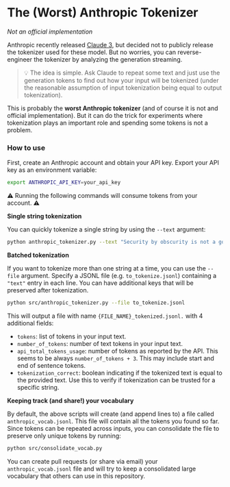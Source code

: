 # The (Worst) Anthropic Tokenizer

_Not an official implementation_

Anthropic recently released [Claude 3](https://www.anthropic.com/news/claude-3-family), but decided not to publicly release the tokenizer used for these model. But no worries, you can reverse-engineer the tokenizer by analyzing the generation streaming.

> 💡 The idea is simple. Ask Claude to repeat some text and just use the generation tokens to find out how your input will be tokenized (under the reasonable assumption of input tokenization being equal to output tokenization).

This is probably the **worst Anthropic tokenizer** (and of course it is not and official implementation). But it can do the trick for experiments where tokenization plays an important role and spending some tokens is not a problem.

### How to use

First, create an Anthropic account and obtain your API key. Export your API key as an environment variable:

```bash
export ANTHROPIC_API_KEY=your_api_key
```

⚠️ Running the following commands will consume tokens from your account. ⚠️

**Single string tokenization**

You can quickly tokenize a single string by using the `--text` argument:

```bash
python anthropic_tokenizer.py --text "Security by obscurity is not a good idea."
```

**Batched tokenization**

If you want to tokenize more than one string at a time, you can use the `--file` argument. Specify a JSONL file (e.g. `to_tokenize.jsonl`) containing a `"text"` entry in each line. You can have additional keys that will be preserved after tokenization.

```bash
python src/anthropic_tokenizer.py --file to_tokenize.jsonl
```

This will output a file with name `{FILE_NAME}_tokenized.jsonl.` with 4 additional fields:
* `tokens`: list of tokens in your input text.
* `number_of_tokens`: number of text tokens in your input text.
* `api_total_tokens_usage`: number of tokens as reported by the API. This seems to be always `number_of_tokens + 3`. This may include start and end of sentence tokens.
* `tokenization_correct`: boolean indicating if the tokenized text is equal to the provided text. Use this to verify if tokenization can be trusted for a specific string.

**Keeping track (and share!) your vocabulary**

By default, the above scripts will create (and append lines to) a file called `anthropic_vocab.jsonl`. This file will contain all the tokens you found so far. Since tokens can be repeated across inputs, you can consolidate the file to preserve only unique tokens by running:

```bash
python src/consolidate_vocab.py
```

You can create pull requests (or share via email) your `anthropic_vocab.jsonl` file and will try to keep a consolidated large vocabulary that others can use in this repository.
